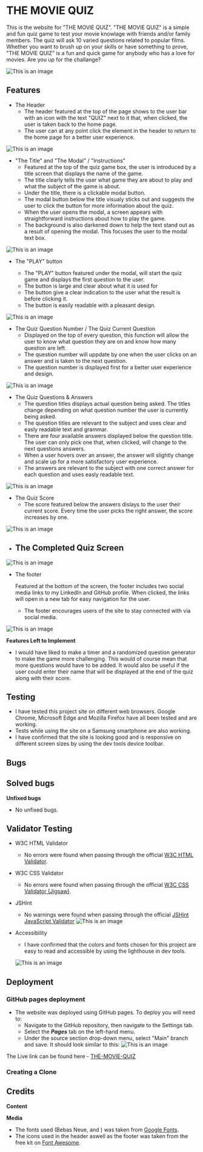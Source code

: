 # THE MOVIE QUIZ

This is the website for ”THE MOVIE QUIZ”.
"THE MOVIE QUIZ" is a simple and fun quiz game to test your movie knowlage with friends and/or family members. The quiz will ask 10 varied questions related to popular films.
Whether you want to brush up on your skills or have something to prove, "THE MOVIE QUIZ" is a fun and quick game for anybody who has a love for movies. Are you up for the challange?

![This is an image](assets/images/readme_images/amiresponsive_image.png)

## Features

- The Header
    - The header featured at the top of the page shows to the user bar with an icon with the text "QUIZ" next to it that, when clicked, the user is taken back to the home page.
    - The user can at any point click the element in the header to return to the home page for a better user experience.

![This is an image]()

- "The Title" and "The Modal" / "Instructions"
    - Featured at the top of the quiz game box, the user is introduced by a title screen that displays the name of the game.
    - The title clearly tells the user what game they are about to play and what the subject of the game is about. 
    - Under the title, there is a clickable modal button.
    - The modal button below the title visualy sticks out and suggests the user to click the button for more information about the quiz.
    - When the user opens the modal, a screen appears with straightforward instructions about how to play the game.
    - The background is also darkened down to help the text stand out as a result of opening the modal. This focuses the user to the modal text box.

![This is an image](assets/images/readme_images/)

- The "PLAY" button

    - The "PLAY" button featured under the modal, will start the quiz game and displays the first question to the user.
    - The button is large and clear about what it is used for
    - The button give a clear indication to the user what the result is before clicking it.
    - The button is easily readable with a pleasant design.

![This is an image](assets/images/readme_images/)

- The Quiz Question Number / The Quiz Current Question
    - Displayed on the top of every question, this function will allow the user to know what question they are on and know how many question are left.
    - The question number will uppdate by one when the user clicks on an answer and is taken to the next question.
    - The question number is displayed first for a better user experience and design.

![This is an image](assets/images/readme_images/)

- The Quiz Questions & Answers
    - The question titles displays actual question being asked. The titles change depending on what question number the user is currently being asked. 
    - The question titles are relevant to the subject and uses clear and easly readable text and grammar.
    - There are four available answers displayed below the question title. The user can only pick one that, when clicked, will change to the next questions answers.
    - When a user hovers over an answer, the answer will slightly change and scale up for a more satisfactory user experience.
    - The answers are relevant to the subject with one correct answer for each question and uses easly readable text.

![This is an image](assets/images/readme_images/)

- The Quiz Score
    - The score featured below the answers dislays to the user their current score. Every time the user picks the right answer, the score increases by one.

![This is an image]()

- The Completed Quiz Screen
    - 

![This is an image]()

- The footer

    Featured at the bottom of the screen, the footer includes two social media links to my LinkedIn and GitHub profile. When clicked, the links will open in a new tab for easy navigation for the user.
    - The footer encourages users of the site to stay connected with via social media.

![This is an image](assets/images/readme_images/)

**Features Left to Implement**
- I would have liked to make a timer and a randomized question generator to make the game more challenging. This would of course mean that more questions would have to be added.
It would also be useful if the user could enter their name that will be displayed at the end of the quiz along with their score.

## Testing

- I have tested this project site on different web browsers. Google Chrome, Microsoft Edge and Mozilla Firefox have all been tested and are working.
- Tests while using the site on a Samsung smartphone are also working.
- I have confirmed that the site is looking good and is responsive on different screen sizes by using the dev tools device toolbar.

## Bugs
**Solved bugs**
- 

**Unfixed bugs**

- No unfixed bugs.

## Validator Testing

- W3C HTML Validator
    - No errors were found when passing through the official [W3C HTML Validator](https://validator.w3.org/nu/?doc=https%3A%2F%2Fcarl-tallman-95.github.io%2FThe-Movie-Quiz%2F).

- W3C CSS Validator
    - No errors were found when passing through the official [W3C CSS Validator (Jigsaw)](https://jigsaw.w3.org/css-validator/validator?uri=https%3A%2F%2Fcarl-tallman-95.github.io%2FThe-Movie-Quiz%2F&profile=css3svg&usermedium=all&warning=1&vextwarning=&lang=sv).

- JSHint
    - No warnings were found when passing through the official [JSHint JavaScript Validator](https://jshint.com/)
    ![This is an image](assets/images/readme_images/jshint_image.png)

- Accessibility
    - I have confirmed that the colors and fonts chosen for this project are easy to read and accessible by using the lighthouse in dev tools.

    ![This is an image](assets/images/readme_images/lighthouse_image.png)

## Deployment

### GitHub pages deployment
- The website was deployed using GitHub pages. To deploy you will need to:
    - Navigate to the GitHub repository, then navigate to the Settings tab.
    - Select the ***Pages***  tab on the left-hand menu.
    - Under the source section drop-down menu, select "Main" branch and save. It should look similar to this:
    ![This is an image](assets/images/readme_images/github_deployment_image.png)

The Live link can be found here - [THE-MOVIE-QUIZ](https://carl-tallman-95.github.io/The-Movie-Quiz/)

 ### Creating a Clone


 ## Credits
**Content**


**Media**
- The fonts used (Bebas Neue,  and ) was taken from [Google Fonts](https://fonts.google.com/).
- The icons used in the header aswell as the footer was taken from the free kit on [Font Awesome](https://fontawesome.com/).